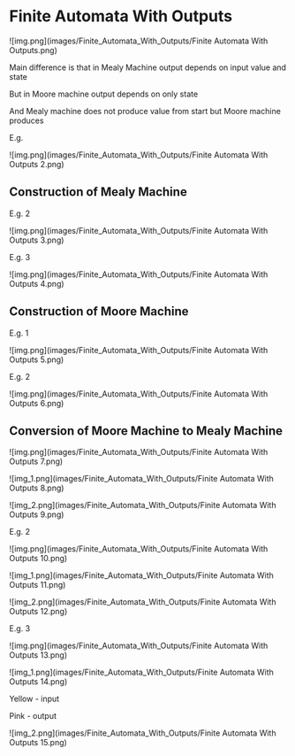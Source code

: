 # Finite Automata With Outputs

![img.png](images/Finite_Automata_With_Outputs/Finite Automata With Outputs.png)

Main difference is that in Mealy Machine output depends on input value and state

But in Moore machine output depends on only state

And Mealy machine does not produce value from start but Moore machine produces

E.g.

![img.png](images/Finite_Automata_With_Outputs/Finite Automata With Outputs 2.png)

## Construction of Mealy Machine

E.g. 2

![img.png](images/Finite_Automata_With_Outputs/Finite Automata With Outputs 3.png)

E.g. 3

![img.png](images/Finite_Automata_With_Outputs/Finite Automata With Outputs 4.png)

## Construction of Moore Machine

E.g. 1

![img.png](images/Finite_Automata_With_Outputs/Finite Automata With Outputs 5.png)

E.g. 2

![img.png](images/Finite_Automata_With_Outputs/Finite Automata With Outputs 6.png)

## Conversion of Moore Machine to Mealy Machine

![img.png](images/Finite_Automata_With_Outputs/Finite Automata With Outputs 7.png)

![img_1.png](images/Finite_Automata_With_Outputs/Finite Automata With Outputs 8.png)

![img_2.png](images/Finite_Automata_With_Outputs/Finite Automata With Outputs 9.png)

E.g. 2

![img.png](images/Finite_Automata_With_Outputs/Finite Automata With Outputs 10.png)

![img_1.png](images/Finite_Automata_With_Outputs/Finite Automata With Outputs 11.png)

![img_2.png](images/Finite_Automata_With_Outputs/Finite Automata With Outputs 12.png)

E.g. 3

![img.png](images/Finite_Automata_With_Outputs/Finite Automata With Outputs 13.png)

![img_1.png](images/Finite_Automata_With_Outputs/Finite Automata With Outputs 14.png)

Yellow - input

Pink - output

![img_2.png](images/Finite_Automata_With_Outputs/Finite Automata With Outputs 15.png)

